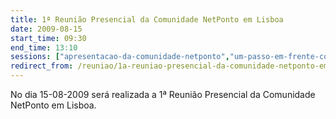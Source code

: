 ```yaml
---
title: 1ª Reunião Presencial da Comunidade NetPonto em Lisboa
date: 2009-08-15
start_time: 09:30
end_time: 13:10
sessions: ["apresentacao-da-comunidade-netponto","um-passo-em-frente-com-o-entity-framework","tecnologia-net-em-mundos-virtuais","introducao-ao-asp-net-mvc"]
redirect_from: /reuniao/1a-reuniao-presencial-da-comunidade-netponto-em-lisboa/
---
```

No dia 15-08-2009 será realizada a 1ª Reunião Presencial da Comunidade NetPonto em Lisboa.